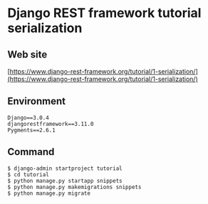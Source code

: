 # Django REST framework tutorial serialization

## Web site

[https://www.django-rest-framework.org/tutorial/1-serialization/](https://www.django-rest-framework.org/tutorial/1-serialization/)

## Environment

```
Django==3.0.4
djangorestframework==3.11.0
Pygments==2.6.1
```

## Command

```
$ django-admin startproject tutorial
$ cd tutorial
$ python manage.py startapp snippets
$ python manage.py makemigrations snippets
$ python manage.py migrate
```
